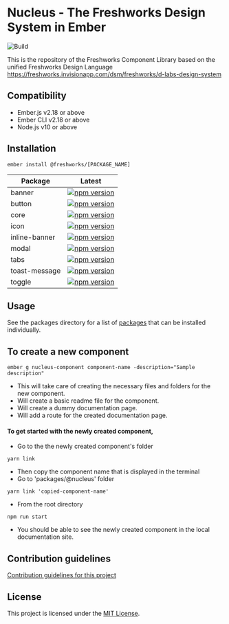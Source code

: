 Nucleus - The Freshworks Design System in Ember
==============================================================================
![Build](https://github.com/freshdesk/nucleus/workflows/Build/badge.svg?branch=master)

This is the repository of the Freshworks Component Library based on the unified
Freshworks Design Language
https://freshworks.invisionapp.com/dsm/freshworks/d-labs-design-system

Compatibility
------------------------------------------------------------------------------

* Ember.js v2.18 or above
* Ember CLI v2.18 or above
* Node.js v10 or above


Installation
------------------------------------------------------------------------------

```
ember install @freshworks/[PACKAGE_NAME]
```

| Package     | Latest        |
| ------------|:-------------:|
| banner      | [![npm version](https://badge.fury.io/js/%40freshworks%2Fbanner.svg)](https://www.npmjs.com/package/@freshworks/banner) |
| button      | [![npm version](https://badge.fury.io/js/%40freshworks%2Fbutton.svg)](https://www.npmjs.com/package/@freshworks/button)      |
| core        | [![npm version](https://badge.fury.io/js/%40freshworks%2Fcore.svg)](https://www.npmjs.com/package/@freshworks/core)      |
| icon        | [![npm version](https://badge.fury.io/js/%40freshworks%2Ficon.svg)](https://www.npmjs.com/package/@freshworks/icon)      |
| inline-banner        | [![npm version](https://badge.fury.io/js/%40freshworks%2Finline-banner.svg)](https://www.npmjs.com/package/@freshworks/inline-banner)      |
| modal        | [![npm version](https://badge.fury.io/js/%40freshworks%2Fmodal.svg)](https://www.npmjs.com/package/@freshworks/modal)      |
| tabs        | [![npm version](https://badge.fury.io/js/%40freshworks%2Ftabs.svg)](https://www.npmjs.com/package/@freshworks/tabs)      |
| toast-message        | [![npm version](https://badge.fury.io/js/%40freshworks%2Ftoast-message.svg)](https://www.npmjs.com/package/@freshworks/toast-message)      |
| toggle        | [![npm version](https://badge.fury.io/js/%40freshworks%2Ftoggle.svg)](https://www.npmjs.com/package/@freshworks/toggle)      |


Usage
------------------------------------------------------------------------------

See the packages directory for a list of [packages](packages/) that can be installed individually.


To create a new component
------------------------------------------------------------------------------
```
ember g nucleus-component component-name -description="Sample description"
```

- This will take care of creating the necessary files and folders for the new component.
- Will create a basic readme file for the component.
- Will create a dummy documentation page.
- Will add a route for the created documentation page.

#### To get started with the newly created component,
- Go to the the newly created component's folder
```
yarn link
```
- Then copy the component name that is displayed in the terminal
- Go to 'packages/@nucleus' folder
```
yarn link 'copied-component-name'
```
- From the root directory
```
npm run start
```
- You should be able to see the newly created component in the local documentation site.


Contribution guidelines
------------------------------------------------------------------------------

[Contribution guidelines for this project](docs/CONTRIBUTING.md)


License
------------------------------------------------------------------------------

This project is licensed under the [MIT License](LICENSE.md).

